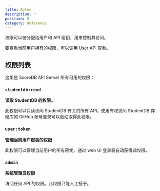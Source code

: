 ```yaml
---
title: Roles
description: ''
position: 5
category: Reference
---
```


权限可以被分配给用户和 API 密钥，用来控制其访问。

<alert type="info">
要查看当前用户拥有的权限，可以调用 <a href="/endpoint-user#查看当前用户">User API</a> 查看。
</alert>

## 权限列表

这里是 ScoreDB API Server 所有可用的权限：

### `studentdb:read`

**读取 StudentDB 的权限。**

此权限可以只读访问 StudentDB 有关的所有 API。使用有权访问 StudentDB 存储库的 GitHub 账号登录可以自动取得此权限。

### `user:token`

**管理当前用户密钥的权限**

此权限可以管理当前用户的所有密钥。通过 web UI 登录将自动获得此权限。

### `admin`

**系统管理员权限**

访问任何 API 的权限。此权限只能人工授予。
